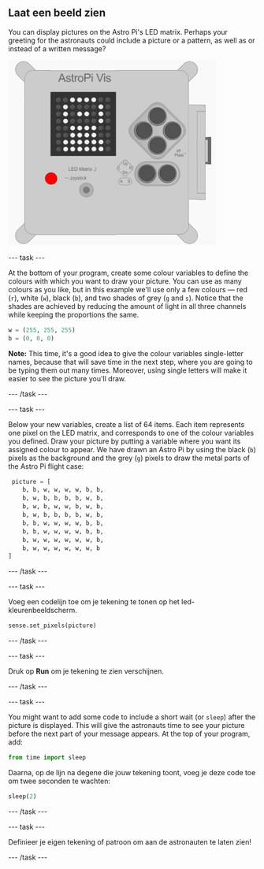## Laat een beeld zien

You can display pictures on the Astro Pi's LED matrix. Perhaps your greeting for the astronauts could include a picture or a pattern, as well as or instead of a written message?

![Astronaut](images/astronaut-pic.png)

--- task ---

At the bottom of your program, create some colour variables to define the colours with which you want to draw your picture. You can use as many colours as you like, but in this example we'll use only a few colours — red (`r`), white (`w`), black (`b`), and two shades of grey (`g` and `s`). Notice that the shades are achieved by reducing the amount of light in all three channels while keeping the proportions the same.

```python
w = (255, 255, 255)
b = (0, 0, 0)
```

**Note:** This time, it's a good idea to give the colour variables single-letter names, because that will save time in the next step, where you are going to be typing them out many times. Moreover, using single letters will make it easier to see the picture you'll draw.

--- /task ---

--- task ---



Below your new variables, create a list of 64 items. Each item represents one pixel on the LED matrix, and corresponds to one of the colour variables you defined. Draw your picture by putting a variable where you want its assigned colour to appear. We have drawn an Astro Pi by using the black (`b`) pixels as the background and the grey (`g`) pixels to draw the metal parts of the Astro Pi flight case:

```python
 picture = [
    b, b, w, w, w, w, b, b,
    b, w, b, b, b, b, w, b,
    b, w, b, w, w, b, w, b,
    b, w, b, b, b, b, w, b,
    b, b, w, w, w, w, b, b,
    b, b, w, w, w, w, b, b,
    b, w, w, w, w, w, w, b,
    b, w, w, w, w, w, w, b
]
```
--- /task ---

--- task ---

Voeg een codelijn toe om je tekening te tonen op het led-kleurenbeeldscherm.

```python
sense.set_pixels(picture)
```

--- /task ---

--- task ---

Druk op **Run** om je tekening te zien verschijnen.

--- /task ---

--- task ---

You might want to add some code to include a short wait (or `sleep`) after the picture is displayed. This will give the astronauts time to see your picture before the next part of your message appears. At the top of your program, add:

```python
from time import sleep
```

Daarna, op de lijn na degene die jouw tekening toont, voeg je deze code toe om twee seconden te wachten:

```python
sleep(2)
```

--- /task ---

--- task ---

Definieer je eigen tekening of patroon om aan de astronauten te laten zien!

--- /task ---
